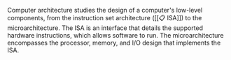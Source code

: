 Computer architecture studies the design of a computer's low-level components, from the instruction set architecture ([[📋 ISA]]) to the microarchitecture. The ISA is an interface that details the supported hardware instructions, which allows software to run. The microarchitecture encompasses the processor, memory, and I/O design that implements the ISA.